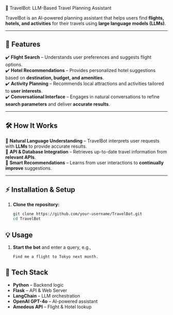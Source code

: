📌 TravelBot: LLM-Based Travel Planning Assistant

TravelBot is an AI-powered planning assistant that helps users find **flights, hotels, and activities** for their travels using **large language models (LLMs)**.

---

## 🚀 Features
✔️ **Flight Search** – Understands user preferences and suggests flight options.  
✔️ **Hotel Recommendations** – Provides personalized hotel suggestions based on **destination, budget, and amenities**.  
✔️ **Activity Planning** – Recommends local attractions and activities tailored to **user interests**.  
✔️ **Conversational Interface** – Engages in natural conversations to refine **search parameters** and deliver **accurate results**.  

---

## 🛠️ How It Works
🔹 **Natural Language Understanding** – TravelBot interprets user requests with **LLMs** to provide accurate results.  
🔹 **API & Database Integration** – Retrieves up-to-date travel information from **relevant APIs**.  
🔹 **Smart Recommendations** – Learns from user interactions to **continually improve** suggestions.  

---

## ⚡ Installation & Setup
1. **Clone the repository:**
   ```sh
   git clone https://github.com/your-username/TravelBot.git
   cd TravelBot

## 💡 Usage
1. **Start the bot** and enter a query, e.g.,  
   ```plaintext
   Find me a flight to Tokyo next month.

## 📌 Tech Stack
- **Python** – Backend logic  
- **Flask** – API & Web Server  
- **LangChain** – LLM orchestration  
- **OpenAI GPT-4o** – AI-powered assistant  
- **Amedeus API** – Flight & Hotel lookup  

